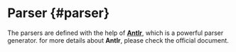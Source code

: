 # Parser {#parser}

The parsers are defined with the help of [**Antlr**](https://www.antlr.org/), which is a powerful parser generator. for more details about **Antlr**, please check the official document.